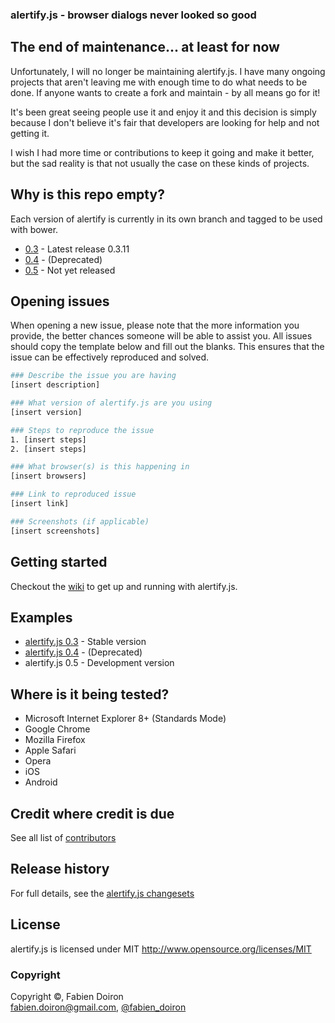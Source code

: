 ### alertify.js - browser dialogs never looked so good

## The end of maintenance... at least for now

Unfortunately, I will no longer be maintaining alertify.js. I have many ongoing projects that aren't leaving me with enough time to do what needs to be done. If anyone wants to create a fork and maintain - by all means go for it!

It's been great seeing people use it and enjoy it and this decision is simply because I don't believe it's fair that developers are looking for help and not getting it.

I wish I had more time or contributions to keep it going and make it better, but the sad reality is that not usually the case on these kinds of projects.

## Why is this repo empty?
Each version of alertify is currently in its own branch and tagged to be used with bower.
* [0.3](https://github.com/fabien-d/alertify.js/tree/0.3) - Latest release 0.3.11
* [0.4](https://github.com/fabien-d/alertify.js/tree/0.4.0-rc1) - (Deprecated)
* [0.5](https://github.com/fabien-d/alertify.js/tree/0.5) - Not yet released

## Opening issues
When opening a new issue, please note that the more information you provide, the better chances someone will be able to assist you. All issues should copy the template below and fill out the blanks. This ensures that the issue can be effectively reproduced and solved.

```bash
### Describe the issue you are having
[insert description]

### What version of alertify.js are you using
[insert version]

### Steps to reproduce the issue
1. [insert steps]
2. [insert steps]

### What browser(s) is this happening in
[insert browsers]

### Link to reproduced issue
[insert link]

### Screenshots (if applicable)
[insert screenshots]
```

## Getting started
Checkout the [wiki](https://github.com/fabien-d/alertify.js/wiki) to get up and running with alertify.js.

## Examples
* [alertify.js 0.3](http://fabien-d.github.com/alertify.js/) - Stable version
* [alertify.js 0.4](http://fabien-d.github.com/alertify.js/0.4.0rc1) - (Deprecated)
* alertify.js 0.5 - Development version

## Where is it being tested?

* Microsoft Internet Explorer 8+ (Standards Mode)
* Google Chrome
* Mozilla Firefox
* Apple Safari
* Opera
* iOS
* Android

## Credit where credit is due

See all list of [contributors](https://github.com/fabien-d/alertify.js/contributors)

## Release history

For full details, see the [alertify.js changesets](https://github.com/fabien-d/alertify.js/wiki/Changeset)

## License

alertify.js is licensed under MIT http://www.opensource.org/licenses/MIT

### Copyright

Copyright &copy;, Fabien Doiron  
<fabien.doiron@gmail.com>, [@fabien_doiron](http://twitter.com/fabien_doiron)
